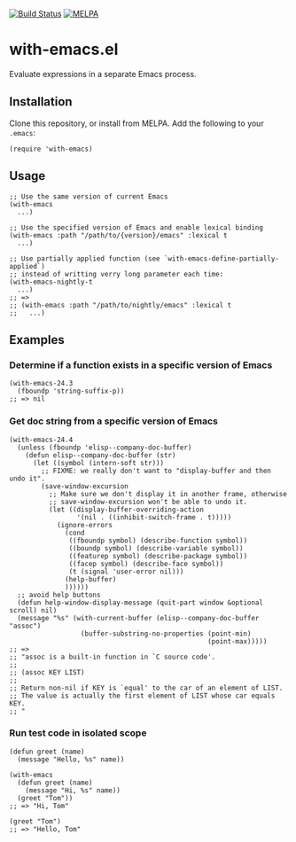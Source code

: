 [![Build Status](https://travis-ci.com/twlz0ne/with-emacs.el.svg?branch=master)](https://travis-ci.com/twlz0ne/with-emacs.el)
[![MELPA](https://melpa.org/packages/with-emacs-badge.svg)](https://melpa.org/#/with-emacs)

# with-emacs.el

Evaluate expressions in a separate Emacs process.

## Installation

Clone this repository, or install from MELPA. Add the following to your `.emacs`:

```elisp
(require 'with-emacs)
```

## Usage

```elisp
;; Use the same version of current Emacs
(with-emacs 
  ...)

;; Use the specified version of Emacs and enable lexical binding
(with-emacs :path "/path/to/{version}/emacs" :lexical t
  ...)

;; Use partially applied function (see `with-emacs-define-partially-applied`)
;; instead of writting verry long parameter each time:
(with-emacs-nightly-t
  ...)
;; =>
;; (with-emacs :path "/path/to/nightly/emacs" :lexical t
;;   ...)
```

## Examples

### Determine if a function exists in a specific version of Emacs

```elisp
(with-emacs-24.3
  (fboundp 'string-suffix-p))
;; => nil
```

### Get doc string from a specific version of Emacs

```elisp
(with-emacs-24.4
  (unless (fboundp 'elisp--company-doc-buffer)
    (defun elisp--company-doc-buffer (str)
      (let ((symbol (intern-soft str)))
        ;; FIXME: we really don't want to "display-buffer and then undo it".
        (save-window-excursion
          ;; Make sure we don't display it in another frame, otherwise
          ;; save-window-excursion won't be able to undo it.
          (let ((display-buffer-overriding-action
                 '(nil . ((inhibit-switch-frame . t)))))
            (ignore-errors
              (cond
               ((fboundp symbol) (describe-function symbol))
               ((boundp symbol) (describe-variable symbol))
               ((featurep symbol) (describe-package symbol))
               ((facep symbol) (describe-face symbol))
               (t (signal 'user-error nil)))
              (help-buffer)
              ))))))
  ;; avoid help buttons
  (defun help-window-display-message (quit-part window &optional scroll) nil)
  (message "%s" (with-current-buffer (elisp--company-doc-buffer "assoc")
                  (buffer-substring-no-properties (point-min)
                                                  (point-max)))))
;; => 
;; "assoc is a built-in function in `C source code'.
;;
;; (assoc KEY LIST)
;;
;; Return non-nil if KEY is `equal' to the car of an element of LIST.
;; The value is actually the first element of LIST whose car equals KEY.
;; "
```

### Run test code in isolated scope

```elisp
(defun greet (name)
  (message "Hello, %s" name))

(with-emacs
  (defun greet (name)
    (message "Hi, %s" name))
  (greet "Tom"))
;; => "Hi, Tom"

(greet "Tom")
;; => "Hello, Tom"
```
